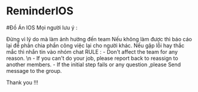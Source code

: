 # ReminderIOS
#Đồ Án IOS Mọi người lưu ý :

Đừng vì lý do mà làm ảnh hưởng đến team
Nếu không làm được thì báo cáo lại để phân chia phần công việc lại cho người khác.
Nếu gặp lỗi hay thắc mắc thì nhắn tin vào nhóm chat
RULE : - Don't affect the team for any reason. \n - If you can't do your job, please report back to reassign to another members. - If the initial step fails or any question ,please Send message to the group.

Thank you !!!
